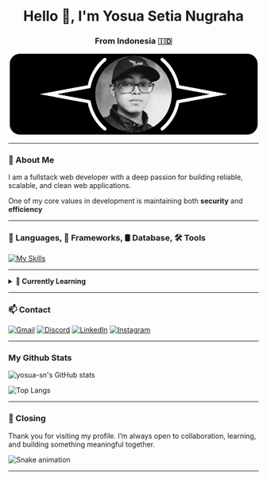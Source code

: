 <h1 align="center">Hello 👋, I'm Yosua Setia Nugraha</h1>
<h3 align="center">From Indonesia 🇮🇩</h3>

![Yosua Setia](img/header.png)

---

### 💫 About Me

I am a fullstack web developer with a deep passion for building reliable, scalable, and clean web applications.

One of my core values in development is maintaining both **security** and **efficiency**

---

### 🧠 Languages, 🧱 Frameworks, 🛢️ Database, 🛠️ Tools

<p>

[![My Skills](https://skillicons.dev/icons?i=php,css,js,laravel,react,mysql,postgresql,figma,postman,docker)](https://skillicons.dev)

</p>

---

<details>
<summary><strong>🔐 Currently Learning</strong></summary>

I'm currently diving deeper into **data security** and exploring how to improve the way web applications handle and protect sensitive information.

</details>


---

### 📫 Contact

<p>

[![Gmail](https://img.shields.io/badge/Gmail-D14836?style=for-the-badge&logo=gmail&logoColor=white)](mailto:yosuasetian@gmail.com) [![Discord](https://img.shields.io/badge/Discord-%235865F2.svg?style=for-the-badge&logo=discord&logoColor=white)](https://discordapp.com/users/1185511669389066253) [![LinkedIn](https://img.shields.io/badge/linkedin-%230077B5.svg?style=for-the-badge&logo=linkedin&logoColor=white)](https://www.linkedin.com/in/yosua-sn) [![Instagram](https://img.shields.io/badge/Instagram-%23E4405F.svg?style=for-the-badge&logo=Instagram&logoColor=white)](https://www.instagram.com/yosuasetian1)

</p>

---

### My Github Stats

![yosua-sn's GitHub stats](https://github-readme-stats.vercel.app/api?username=yosua-sn&show_icons=true&theme=dark&hide=stars,issues) 

![Top Langs](https://github-readme-stats.vercel.app/api/top-langs/?username=yosua-sn&layout=compact) 

---

### 🙏 Closing

Thank you for visiting my profile. I’m always open to collaboration, learning, and building something meaningful together.

<img src="https://raw.githubusercontent.com/yosua-sn/yosua-sn/output/snake.svg" alt="Snake animation" />

---

